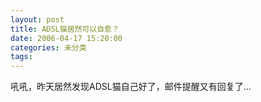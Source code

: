 ```yaml
---
layout: post
title: ADSL猫居然可以自愈？
date: 2006-04-17 15:20:00
categories: 未分类
tags: 
---
```


吼吼，昨天居然发现ADSL猫自己好了，邮件提醒又有回复了...
